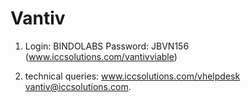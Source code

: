 Vantiv
==============

1. Login: BINDOLABS
   Password: JBVN156
   (www.iccsolutions.com/vantivviable)

2. technical queries: 
   www.iccsolutions.com/vhelpdesk 
   vantiv@iccsolutions.com.